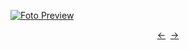 [![Foto Preview](preview/n349.avif)](https://20essentials.github.io/project-000-349)

<div align="center" style="display: flex; justify-content: center;">
  <a  href="https://github.com/20essentials/project-000-348" target="_blank">&#8592;</a>
  &nbsp;&nbsp;
  <a  href="https://github.com/20essentials/project-000-350" target="_blank">&#8594;</a>
</div>
